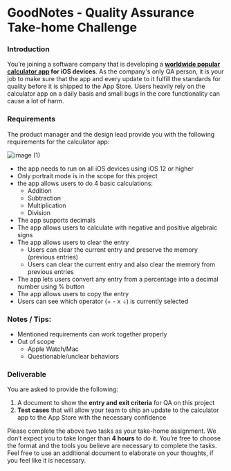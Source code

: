 GoodNotes - Quality Assurance Take-home Challenge
===

### Introduction
You’re joining a software company that is developing a **[worldwide popular calculator app](https://apps.apple.com/app/calculator/id1069511488) for iOS devices**. As the company's only QA person, it is your job to make sure that the app and every update to it fulfill the standards for quality before it is shipped to the App Store. Users heavily rely on the calculator app on a daily basis and small bugs in the core functionality can cause a lot of harm.

### Requirements

The product manager and the design lead provide you with the following requirements for the calculator app:

![image (1)](https://user-images.githubusercontent.com/10492461/122173892-d18c4c80-ceb4-11eb-9b54-5ce405b44b94.png)

* the app needs to run on all iOS devices using iOS 12 or higher
* Only portrait mode is in the scope for this project
* the app allows users to do 4 basic calculations:
    * Addition
    * Subtraction
    * Multiplication
    * Division
* The app supports decimals
* The app allows users to calculate with negative and positive algebraic signs
* The app allows users to clear the entry
    * Users can clear the current entry and preserve the memory (previous entries)
    * Users can clear the current entry and also clear the memory from previous entries
* The app lets users convert any entry from a percentage into a decimal number using % button
* The app allows users to copy the entry
* Users can see which operator (+ - x ÷) is currently selected

### Notes / Tips:
* Mentioned requirements can work together properly
* Out of scope
   * Apple Watch/Mac
   * Questionable/unclear behaviors

### Deliverable

You are asked to provide the following:
1. A document to show the **entry and exit criteria** for QA on this project
2. **Test cases** that will allow your team to ship an update to the calculator app to the App Store with the necessary confidence

Please complete the above two tasks as your take-home assignment. We don’t expect you to take longer than **4 hours** to do it. You’re free to choose the format and the tools you believe are necessary to complete the tasks. Feel free to use an additional document to elaborate on your thoughts, if you feel like it is necessary.



